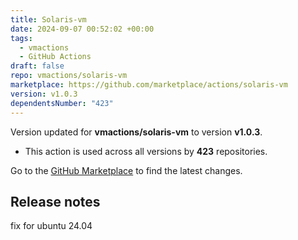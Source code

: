 ```yaml
---
title: Solaris-vm
date: 2024-09-07 00:52:02 +00:00
tags:
  - vmactions
  - GitHub Actions
draft: false
repo: vmactions/solaris-vm
marketplace: https://github.com/marketplace/actions/solaris-vm
version: v1.0.3
dependentsNumber: "423"
---
```



Version updated for **vmactions/solaris-vm** to version **v1.0.3**.
- This action is used across all versions by **423** repositories.

Go to the [GitHub Marketplace](https://github.com/marketplace/actions/solaris-vm) to find the latest changes.

## Release notes

fix for ubuntu 24.04
